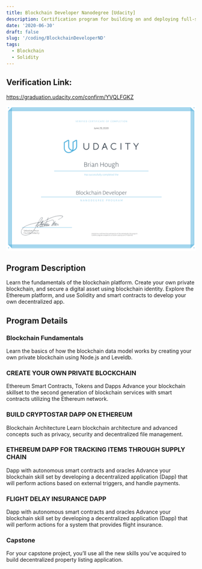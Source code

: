 ```yaml
---
title: Blockchain Developer Nanodegree [Udacity]
description: Certification program for building on and deploying full-stack applications on the blockchain.
date: '2020-06-30'
draft: false
slug: '/coding/BlockchainDeveloperND'
tags:
  - Blockchain
  - Solidity
---
```


## Verification Link:

https://graduation.udacity.com/confirm/YVQLFGKZ

![Udacity Blockchain Developer Certification](./blockchain-developer-cert.png)

## Program Description

Learn the fundamentals of the blockchain platform. Create your own private blockchain, and secure a digital asset using blockchain identity. Explore the Ethereum platform, and use Solidity and smart contracts to develop your own decentralized app.

## Program Details

### Blockchain Fundamentals

Learn the basics of how the blockchain data model works by creating your own private blockchain using Node.js and Leveldb.

### CREATE YOUR OWN PRIVATE BLOCKCHAIN

Ethereum Smart Contracts, Tokens and Dapps
Advance your blockchain skillset to the second generation of blockchain services with smart contracts utilizing the Ethereum network.

### BUILD CRYPTOSTAR DAPP ON ETHEREUM

Blockchain Architecture
Learn blockchain architecture and advanced concepts such as privacy, security and decentralized file management.

### ETHEREUM DAPP FOR TRACKING ITEMS THROUGH SUPPLY CHAIN

Dapp with autonomous smart contracts and oracles
Advance your blockchain skill set by developing a decentralized application (Dapp) that will perform actions based on external triggers, and handle payments.

### FLIGHT DELAY INSURANCE DAPP

Dapp with autonomous smart contracts and oracles
Advance your blockchain skill set by developing a decentralized application (Dapp) that will perform actions for a system that provides flight insurance.

### Capstone

For your capstone project, you’ll use all the new skills you’ve acquired to build decentralized property listing application.
